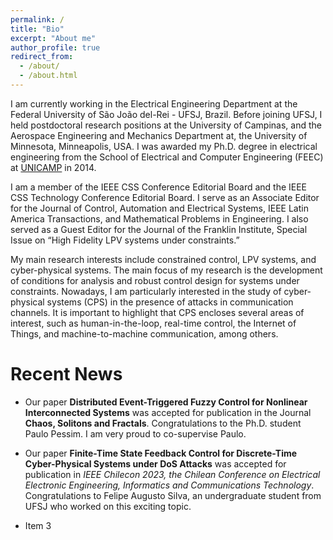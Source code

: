```yaml
---
permalink: /
title: "Bio"
excerpt: "About me"
author_profile: true
redirect_from: 
  - /about/
  - /about.html
---
```



I am currently working in the Electrical Engineering Department at the Federal University of São João del-Rei - UFSJ, Brazil. Before joining UFSJ, I held postdoctoral research positions at the University of Campinas, and the Aerospace Engineering and Mechanics Department at, the University of Minnesota, Minneapolis, USA. I was awarded my Ph.D. degree in electrical engineering from the School of Electrical and Computer Engineering (FEEC) at [UNICAMP](https://www.unicamp.br/unicamp/) in 2014. 

I am a member of the IEEE CSS Conference Editorial Board and the IEEE CSS Technology Conference Editorial Board. I serve as an Associate Editor for the Journal of Control, Automation and Electrical Systems, IEEE Latin America Transactions, and Mathematical Problems in Engineering. I also served as a Guest Editor for the Journal of the Franklin Institute, Special Issue on “High Fidelity LPV systems under constraints.” 

My main research interests include constrained control, LPV systems, and cyber-physical systems. The main focus of my research is the development of conditions for analysis and robust control design for systems under constraints. Nowadays, I am particularly interested in the study of cyber-physical systems (CPS) in the presence of attacks in communication channels. It is important to highlight that CPS encloses several areas of interest, such as human-in-the-loop, real-time control, the Internet of Things, and machine-to-machine communication, among others.

Recent News
======

- Our paper **Distributed Event-Triggered Fuzzy Control for Nonlinear Interconnected Systems** was accepted for publication in the Journal **Chaos, Solitons and Fractals**. Congratulations to the Ph.D. student Paulo Pessim. I am very proud to co-supervise Paulo. 

- Our paper **Finite-Time State Feedback Control for Discrete-Time Cyber-Physical Systems under DoS Attacks** was accepted for publication in *IEEE Chilecon 2023, the Chilean Conference on Electrical Electronic Engineering, Informatics and Communications Technology*. Congratulations to Felipe Augusto Silva, an undergraduate student from UFSJ who worked on this exciting topic.

- Item 3


